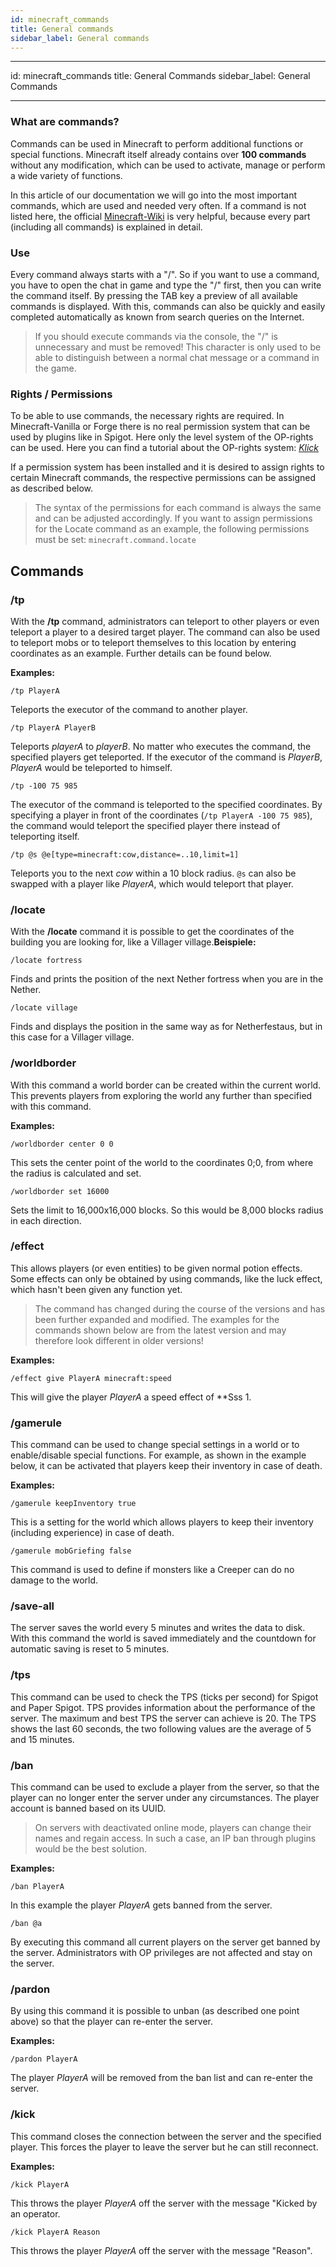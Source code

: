 ```yaml
---
id: minecraft_commands
title: General commands
sidebar_label: General commands
---
```


---
id: minecraft_commands
title: General Commands
sidebar_label: General Commands

---

### What are commands?

Commands can be used in Minecraft to perform additional functions or special functions. Minecraft itself already contains over **100 commands** without any modification, which can be used to activate, manage or perform a wide variety of functions.

In this article of our documentation we will go into the most important commands, which are used and needed very often.
If a command is not listed here, the official [Minecraft-Wiki](https://minecraft-de.gamepedia.com/) is very helpful, because every part (including all commands) is explained in detail.



### Use

Every command always starts with a "/". So if you want to use a command, you have to open the chat in game and type the "/" first, then you can write the command itself. By pressing the TAB key a preview of all available commands is displayed. With this, commands can also be quickly and easily completed automatically as known from search queries on the Internet.

> If you should execute commands via the console, the "/" is unnecessary and must be removed!
> This character is only used to be able to distinguish between a normal chat message or a command in the game.

### Rights / Permissions

To be able to use commands, the necessary rights are required. In Minecraft-Vanilla or Forge there is no real permission system that can be used by plugins like in Spigot. Here only the level system of the OP-rights can be used. Here you can find a tutorial about the OP-rights system:  [*Klick*](https://zap-hosting.com/guides/docs/de/minecraft_addop/#rechte-level)

If a permission system has been installed and it is desired to assign rights to certain Minecraft commands, the respective permissions can be assigned as described below.

> The syntax of the permissions for each command is always the same and can be adjusted accordingly.
> If you want to assign permissions for the Locate command as an example, the following permissions must be set: ``minecraft.command.locate``



## Commands

### /tp

With the **/tp** command, administrators can teleport to other players or even teleport a player to a desired target player.
The command can also be used to teleport mobs or to teleport themselves to this location by entering coordinates as an example. Further details can be found below.

**Examples:**

``/tp PlayerA``

Teleports the executor of the command to another player.

``/tp PlayerA PlayerB``

Teleports *playerA* to *playerB*. No matter who executes the command, the specified players get teleported.
If the executor of the command is *PlayerB*, *PlayerA* would be teleported to himself.

``/tp -100 75 985``

The executor of the command is teleported to the specified coordinates.
By specifying a player in front of the coordinates (``/tp PlayerA -100 75 985``), the command would teleport the specified player there instead of teleporting itself.

``/tp @s @e[type=minecraft:cow,distance=..10,limit=1]``

Teleports you to the next *cow* within a 10 block radius.
``@s`` can also be swapped with a player like *PlayerA*, which would teleport that player.

### /locate

With the **/locate** command it is possible to get the coordinates of the building you are looking for, like a Villager village.**Beispiele:**

``/locate fortress``

Finds and prints the position of the next Nether fortress when you are in the Nether.

``/locate village``

Finds and displays the position in the same way as for Netherfestaus, but in this case for a Villager village.

### /worldborder

With this command a world border can be created within the current world. This prevents players from exploring the world any further than specified with this command.

**Examples:**

``/worldborder center 0 0``

This sets the center point of the world to the coordinates 0;0, from where the radius is calculated and set.

``/worldborder set 16000``

Sets the limit to 16,000x16,000 blocks. So this would be 8,000 blocks radius in each direction. 

### /effect

This allows players (or even entities) to be given normal potion effects.
Some effects can only be obtained by using commands, like the luck effect, which hasn't been given any function yet.

> The command has changed during the course of the versions and has been further expanded and modified.
> The examples for the commands shown below are from the latest version and may therefore look different in older versions! 

**Examples:**

``/effect give PlayerA minecraft:speed``

This will give the player *PlayerA* a speed effect of **Sss 1.

### /gamerule

This command can be used to change special settings in a world or to enable/disable special functions.
For example, as shown in the example below, it can be activated that players keep their inventory in case of death.

**Examples:**

``/gamerule keepInventory true``

This is a setting for the world which allows players to keep their inventory (including experience) in case of death.

``/gamerule mobGriefing false``

This command is used to define if monsters like a Creeper can do no damage to the world.

### /save-all

The server saves the world every 5 minutes and writes the data to disk.
With this command the world is saved immediately and the countdown for automatic saving is reset to 5 minutes.

### /tps

This command can be used to check the TPS (ticks per second) for Spigot and Paper Spigot.
TPS provides information about the performance of the server. The maximum and best TPS the server can achieve is 20.
The TPS shows the last 60 seconds, the two following values are the average of 5 and 15 minutes.

### /ban

This command can be used to exclude a player from the server, so that the player can no longer enter the server under any circumstances. The player account is banned based on its UUID.

> On servers with deactivated online mode, players can change their names and regain access. In such a case, an IP ban through plugins would be the best solution.

**Examples:**

``/ban PlayerA``

In this example the player *PlayerA* gets banned from the server.

``/ban @a``

By executing this command all current players on the server get banned by the server. Administrators with OP privileges are not affected and stay on the server.

### /pardon

By using this command it is possible to unban (as described one point above) so that the player can re-enter the server.

**Examples:**

``/pardon PlayerA``

The player *PlayerA* will be removed from the ban list and can re-enter the server.

### /kick

This command closes the connection between the server and the specified player. This forces the player to leave the server but he can still reconnect.

**Examples:**

``/kick PlayerA``

This throws the player *PlayerA* off the server with the message "Kicked by an operator.

``/kick PlayerA Reason``

This throws the player *PlayerA* off the server with the message "Reason".
